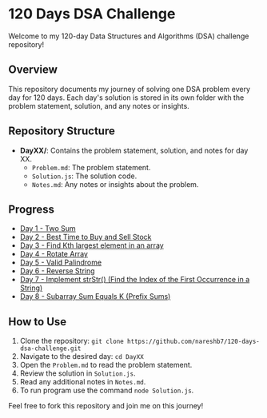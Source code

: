 # 120 Days DSA Challenge

Welcome to my 120-day Data Structures and Algorithms (DSA) challenge repository! 

## Overview

This repository documents my journey of solving one DSA problem every day for 120 days. Each day's solution is stored in its own folder with the problem statement, solution, and any notes or insights.

## Repository Structure

- **DayXX/**: Contains the problem statement, solution, and notes for day XX.
  - `Problem.md`: The problem statement.
  - `Solution.js`: The solution code.
  - `Notes.md`: Any notes or insights about the problem.

## Progress

- [Day 1 - Two Sum](Day01/) 
- [Day 2 - Best Time to Buy and Sell Stock](Day02/)
- [Day 3 - Find Kth largest element in an array](Day03/)
- [Day 4 - Rotate Array](Day04/)
- [Day 5 - Valid Palindrome](Day05/)
- [Day 6 - Reverse String](Day06/)
- [Day 7 - Implement strStr() (Find the Index of the First Occurrence in a String)](Day07/)
- [Day 8 - Subarray Sum Equals K (Prefix Sums)](Day08/)


## How to Use

1. Clone the repository: `git clone https://github.com/nareshb7/120-days-dsa-challenge.git`
2. Navigate to the desired day: `cd DayXX`
3. Open the `Problem.md` to read the problem statement.
4. Review the solution in `Solution.js`.
5. Read any additional notes in `Notes.md`.
6. To run program use the command `node Solution.js`.

Feel free to fork this repository and join me on this journey!
